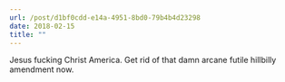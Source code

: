 ```yaml
---
url: /post/d1bf0cdd-e14a-4951-8bd0-79b4b4d23298
date: 2018-02-15
title: ""
---
```


Jesus fucking Christ America. Get rid of that damn arcane futile hillbilly amendment now.
